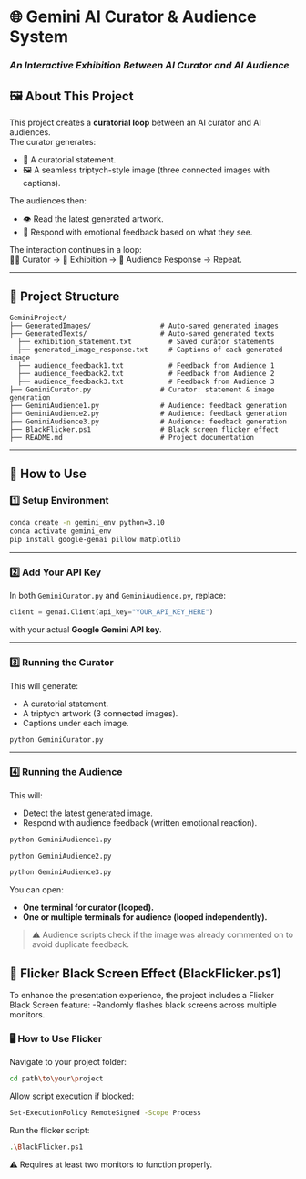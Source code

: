 
# 🌐 Gemini AI Curator & Audience System  
### *An Interactive Exhibition Between AI Curator and AI Audience*

## 🖼️ About This Project
This project creates a **curatorial loop** between an AI curator and AI audiences.  
The curator generates:
- 📝 A curatorial statement.
- 🖼️ A seamless triptych-style image (three connected images with captions).  

The audiences then:
- 👁️ Read the latest generated artwork.
- 💬 Respond with emotional feedback based on what they see.

The interaction continues in a loop:  
🧑‍🎨 Curator → 🎨 Exhibition → 👀 Audience Response → Repeat.

---

## 📂 Project Structure
```
GeminiProject/
├── GeneratedImages/                 # Auto-saved generated images
├── GeneratedTexts/                  # Auto-saved generated texts
  ├── exhibition_statement.txt         # Saved curator statements
  ├── generated_image_response.txt     # Captions of each generated image
  ├── audience_feedback1.txt           # Feedback from Audience 1
  ├── audience_feedback2.txt           # Feedback from Audience 2
  ├── audience_feedback3.txt           # Feedback from Audience 3
├── GeminiCurator.py                 # Curator: statement & image generation
├── GeminiAudience1.py               # Audience: feedback generation
├── GeminiAudience2.py               # Audience: feedback generation
├── GeminiAudience3.py               # Audience: feedback generation
├── BlackFlicker.ps1                 # Black screen flicker effect
├── README.md                        # Project documentation
```

---

## 🚀 How to Use

### 1️⃣ Setup Environment
```bash
conda create -n gemini_env python=3.10
conda activate gemini_env
pip install google-genai pillow matplotlib
```

---

### 2️⃣ Add Your API Key  
In both `GeminiCurator.py` and `GeminiAudience.py`, replace:
```python
client = genai.Client(api_key="YOUR_API_KEY_HERE")
```
with your actual **Google Gemini API key**.

---

### 3️⃣ Running the Curator  
This will generate:
- A curatorial statement.
- A triptych artwork (3 connected images).
- Captions under each image.

```bash
python GeminiCurator.py
```

---

### 4️⃣ Running the Audience  
This will:
- Detect the latest generated image.
- Respond with audience feedback (written emotional reaction).

```bash
python GeminiAudience1.py
```
```bash
python GeminiAudience2.py
```
```bash
python GeminiAudience3.py
```

You can open:
- **One terminal for curator (looped).**
- **One or multiple terminals for audience (looped independently).**

> ⚠️ Audience scripts check if the image was already commented on to avoid duplicate feedback.


## 🌟 Flicker Black Screen Effect (BlackFlicker.ps1)

To enhance the presentation experience, the project includes a Flicker Black Screen feature:
-Randomly flashes black screens across multiple monitors.

### 🖥️ How to Use Flicker
Navigate to your project folder:
```bash
cd path\to\your\project
```
Allow script execution if blocked:
```bash
Set-ExecutionPolicy RemoteSigned -Scope Process
```
Run the flicker script:
```bash
.\BlackFlicker.ps1
```
⚠️ Requires at least two monitors to function properly.
